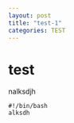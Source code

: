 ```yaml
---
layout: post
title: "test-1"
categories: TEST
---
```


#  test

nalksdjh

```
#!/bin/bash
alksdh
```

